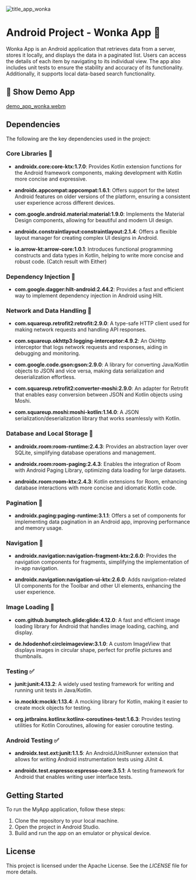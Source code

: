 ![title_app_wonka](https://github.com/arman-visual/WonkaInc/assets/54421980/04a98b34-18a4-444a-862f-facc84aa4e8e)

# Android Project - Wonka App  :busts_in_silhouette:

Wonka App is an Android application that retrieves data from a server, stores it locally, and displays the data in a paginated list. Users can access the details of each item by navigating to its individual view. The app also includes unit tests to ensure the stability and accuracy of its functionality. Additionally, it supports local data-based search functionality.

## 🎥 Show Demo App
[demo_app_wonka.webm](https://github.com/arman-visual/WonkaInc/assets/54421980/9ef833aa-e6ad-4375-94ed-fc49b52e4dfe)

## Dependencies

The following are the key dependencies used in the project:

### Core Libraries :calling:

- **androidx.core:core-ktx:1.7.0**: Provides Kotlin extension functions for the Android framework components, making development with Kotlin more concise and expressive.

- **androidx.appcompat:appcompat:1.6.1**: Offers support for the latest Android features on older versions of the platform, ensuring a consistent user experience across different devices.

- **com.google.android.material:material:1.9.0**: Implements the Material Design components, allowing for beautiful and modern UI design.

- **androidx.constraintlayout:constraintlayout:2.1.4**: Offers a flexible layout manager for creating complex UI designs in Android.

- **io.arrow-kt:arrow-core:1.0.1**: Introduces functional programming constructs and data types in Kotlin, helping to write more concise and robust code. (Catch result with Either)

### Dependency Injection :syringe:

- **com.google.dagger:hilt-android:2.44.2**: Provides a fast and efficient way to implement dependency injection in Android using Hilt.

### Network and Data Handling :satellite:

- **com.squareup.retrofit2:retrofit:2.9.0**: A type-safe HTTP client used for making network requests and handling API responses.

- **com.squareup.okhttp3:logging-interceptor:4.9.2**: An OkHttp interceptor that logs network requests and responses, aiding in debugging and monitoring.

- **com.google.code.gson:gson:2.9.0**: A library for converting Java/Kotlin objects to JSON and vice versa, making data serialization and deserialization effortless.

- **com.squareup.retrofit2:converter-moshi:2.9.0**: An adapter for Retrofit that enables easy conversion between JSON and Kotlin objects using Moshi.

- **com.squareup.moshi:moshi-kotlin:1.14.0**: A JSON serialization/deserialization library that works seamlessly with Kotlin.

### Database and Local Storage :floppy_disk:

- **androidx.room:room-runtime:2.4.3**: Provides an abstraction layer over SQLite, simplifying database operations and management.

- **androidx.room:room-paging:2.4.3**: Enables the integration of Room with Android Paging Library, optimizing data loading for large datasets.

- **androidx.room:room-ktx:2.4.3**: Kotlin extensions for Room, enhancing database interactions with more concise and idiomatic Kotlin code.

### Pagination :page_facing_up:

- **androidx.paging:paging-runtime:3.1.1**: Offers a set of components for implementing data pagination in an Android app, improving performance and memory usage.

### Navigation :arrows_counterclockwise:

- **androidx.navigation:navigation-fragment-ktx:2.6.0**: Provides the navigation components for fragments, simplifying the implementation of in-app navigation.

- **androidx.navigation:navigation-ui-ktx:2.6.0**: Adds navigation-related UI components for the Toolbar and other UI elements, enhancing the user experience.

### Image Loading :sunrise_over_mountains:

- **com.github.bumptech.glide:glide:4.12.0**: A fast and efficient image loading library for Android that handles image loading, caching, and display.

- **de.hdodenhof:circleimageview:3.1.0**: A custom ImageView that displays images in circular shape, perfect for profile pictures and thumbnails.

### Testing :white_check_mark:

- **junit:junit:4.13.2**: A widely used testing framework for writing and running unit tests in Java/Kotlin.

- **io.mockk:mockk:1.13.4**: A mocking library for Kotlin, making it easier to create mock objects for testing.

- **org.jetbrains.kotlinx:kotlinx-coroutines-test:1.6.3**: Provides testing utilities for Kotlin Coroutines, allowing for easier coroutine testing.

### Android Testing :white_check_mark:

- **androidx.test.ext:junit:1.1.5**: An AndroidJUnitRunner extension that allows for writing Android instrumentation tests using JUnit 4.

- **androidx.test.espresso:espresso-core:3.5.1**: A testing framework for Android that enables writing user interface tests.

## Getting Started

To run the MyApp application, follow these steps:

1. Clone the repository to your local machine.
2. Open the project in Android Studio.
3. Build and run the app on an emulator or physical device.

## License

This project is licensed under the Apache License. See the _LICENSE_ file for more details.
